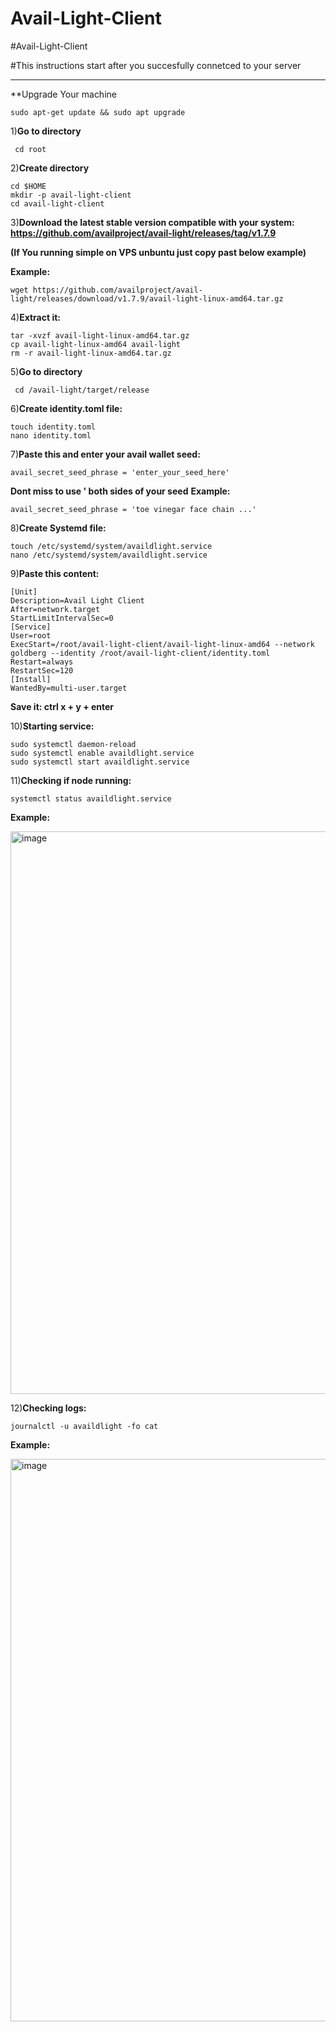 # Avail-Light-Client
#Avail-Light-Client

#This instructions start after you succesfully connetced to your server 

***
**Upgrade Your machine
```
sudo apt-get update && sudo apt upgrade
```

1)**Go to directory**

```
 сd root
```

2)**Create directory**

```
cd $HOME
mkdir -p avail-light-client
cd avail-light-client
```

3)**Download the latest stable version compatible with your system: https://github.com/availproject/avail-light/releases/tag/v1.7.9**

**(If You running simple on VPS unbuntu just copy past below example)**

**Example:**

```
wget https://github.com/availproject/avail-light/releases/download/v1.7.9/avail-light-linux-amd64.tar.gz
```

4)**Extract it:**

```
tar -xvzf avail-light-linux-amd64.tar.gz
cp avail-light-linux-amd64 avail-light
rm -r avail-light-linux-amd64.tar.gz
```

5)**Go to directory**

```
 cd /avail-light/target/release
```

6)**Create identity.toml file:**

```
touch identity.toml
nano identity.toml
```

7)**Paste this and enter your avail wallet seed:**

```
avail_secret_seed_phrase = 'enter_your_seed_here'
```

**Dont miss to use ' both sides of your seed**
**Example:**
```
avail_secret_seed_phrase = 'toe vinegar face chain ...'

```

8)**Create Systemd file:**

```
touch /etc/systemd/system/availdlight.service
nano /etc/systemd/system/availdlight.service
```

9)**Paste this content:**

```
[Unit]
Description=Avail Light Client
After=network.target
StartLimitIntervalSec=0
[Service]
User=root
ExecStart=/root/avail-light-client/avail-light-linux-amd64 --network goldberg --identity /root/avail-light-client/identity.toml
Restart=always
RestartSec=120
[Install]
WantedBy=multi-user.target
```

**Save it: ctrl x + y + enter**

10)**Starting service:**

```
sudo systemctl daemon-reload
sudo systemctl enable availdlight.service
sudo systemctl start availdlight.service
```

11)**Checking if node running:**

```
systemctl status availdlight.service
```

**Example:**

<img width="900" alt="image" src="https://github.com/StanlyPupkin/Avail-Light-Client/assets/162813598/dbdefada-39bf-49fe-96d6-fa8305c33483">

12)**Checking logs:**

```
journalctl -u availdlight -fo cat
```

**Example:**

<img width="900" alt="image" src="https://github.com/StanlyPupkin/Avail-Light-Client/assets/162813598/0e52b392-29ce-4d4f-870c-6d87f387a387">

















